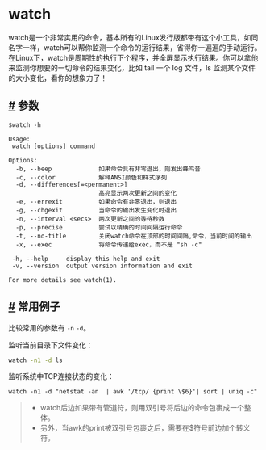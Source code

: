 # watch

watch是一个非常实用的命令，基本所有的Linux发行版都带有这个小工具，如同名字一样，watch可以帮你监测一个命令的运行结果，省得你一遍遍的手动运行。在Linux下，watch是周期性的执行下个程序，并全屏显示执行结果。你可以拿他来监测你想要的一切命令的结果变化，比如 tail 一个 log 文件，ls 监测某个文件的大小变化，看你的想象力了！

## [#](https://wiki.eryajf.net/pages/5279.html#%E5%8F%82%E6%95%B0) 参数

```
$watch -h

Usage:
 watch [options] command

Options:
  -b, --beep             如果命令具有非零退出，则发出蜂鸣音
  -c, --color            解释ANSI颜色和样式序列
  -d, --differences[=<permanent>]
                         高亮显示两次更新之间的变化
  -e, --errexit          如果命令有非零退出，则退出
  -g, --chgexit          当命令的输出发生变化时退出
  -n, --interval <secs>  两次更新之间的等待秒数
  -p, --precise          尝试以精确的时间间隔运行命令
  -t, --no-title         关闭watch命令在顶部的时间间隔,命令，当前时间的输出
  -x, --exec             将命令传递给exec，而不是 "sh -c"

 -h, --help     display this help and exit
 -v, --version  output version information and exit

For more details see watch(1).
```

## [#](https://wiki.eryajf.net/pages/5279.html#%E5%B8%B8%E7%94%A8%E4%BE%8B%E5%AD%90) 常用例子

比较常用的参数有 `-n`​ `-d`​。

监听当前目录下文件变化：

```bash
watch -n1 -d ls
```

监听系统中TCP连接状态的变化：

```
watch -n1 -d "netstat -an  | awk '/tcp/ {print \$6}'| sort | uniq -c"
```

> * watch后边如果带有管道符，则用双引号将后边的命令包裹成一个整体。
> * 另外，当awk的print被双引号包裹之后，需要在$符号前边加个转义符。

​​

‍
